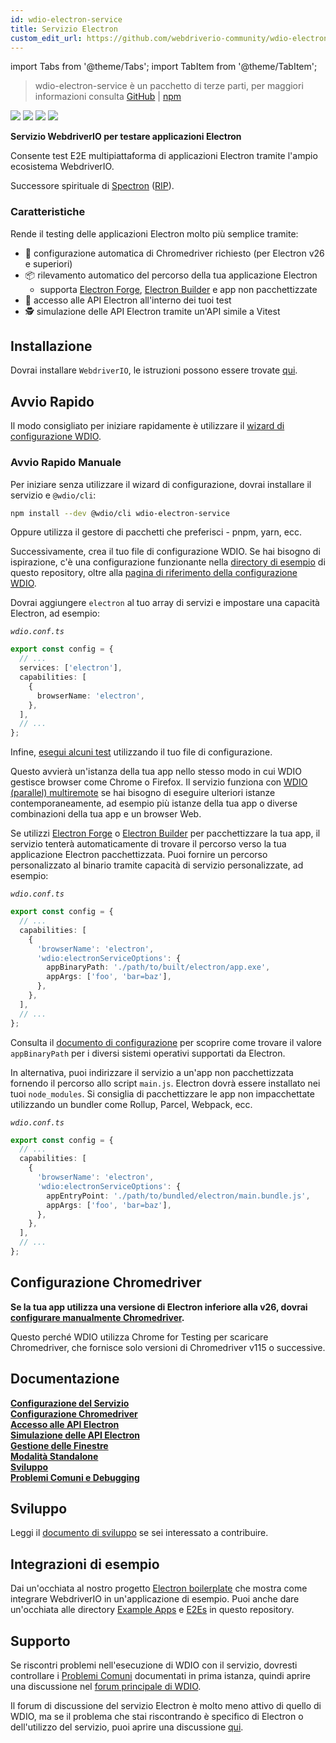 ```yaml
---
id: wdio-electron-service
title: Servizio Electron
custom_edit_url: https://github.com/webdriverio-community/wdio-electron-service/edit/main/README.md
---
```


import Tabs from '@theme/Tabs';
import TabItem from '@theme/TabItem';

> wdio-electron-service è un pacchetto di terze parti, per maggiori informazioni consulta [GitHub](https://github.com/webdriverio-community/wdio-electron-service) | [npm](https://www.npmjs.com/package/wdio-electron-service)

<a href="https://www.npmjs.com/package/wdio-electron-service" alt="NPM Version">
  <img src="https://img.shields.io/npm/v/wdio-electron-service" /></a>
<a href="https://www.npmjs.com/package/wdio-electron-service/v/lts" alt="NPM LTS Version">
  <img src="https://img.shields.io/npm/v/wdio-electron-service/lts" /></a>
<a href="https://www.npmjs.com/package/wdio-electron-service/v/next" alt="NPM Next Version">
  <img src="https://img.shields.io/npm/v/wdio-electron-service/next" /></a>
<a href="https://www.npmjs.com/package/wdio-electron-service" alt="NPM Downloads">
  <img src="https://img.shields.io/npm/dw/wdio-electron-service" /></a>

<br />

**Servizio WebdriverIO per testare applicazioni Electron**

Consente test E2E multipiattaforma di applicazioni Electron tramite l'ampio ecosistema WebdriverIO.

Successore spirituale di [Spectron](https://github.com/electron-userland/spectron) ([RIP](https://github.com/electron-userland/spectron/issues/1045)).

### Caratteristiche

Rende il testing delle applicazioni Electron molto più semplice tramite:

- 🚗 configurazione automatica di Chromedriver richiesto (per Electron v26 e superiori)
- 📦 rilevamento automatico del percorso della tua applicazione Electron
  - supporta [Electron Forge](https://www.electronforge.io/), [Electron Builder](https://www.electron.build/) e app non pacchettizzate
- 🧩 accesso alle API Electron all'interno dei tuoi test
- 🕵️ simulazione delle API Electron tramite un'API simile a Vitest

## Installazione

Dovrai installare `WebdriverIO`, le istruzioni possono essere trovate [qui](https://webdriver.io/docs/gettingstarted).

## Avvio Rapido

Il modo consigliato per iniziare rapidamente è utilizzare il [wizard di configurazione WDIO](https://webdriver.io/docs/gettingstarted#initiate-a-webdriverio-setup).

### Avvio Rapido Manuale

Per iniziare senza utilizzare il wizard di configurazione, dovrai installare il servizio e `@wdio/cli`:

```bash
npm install --dev @wdio/cli wdio-electron-service
```

Oppure utilizza il gestore di pacchetti che preferisci - pnpm, yarn, ecc.

Successivamente, crea il tuo file di configurazione WDIO. Se hai bisogno di ispirazione, c'è una configurazione funzionante nella [directory di esempio](https://github.com/webdriverio-community/wdio-electron-service/blob/main/./example/wdio.conf.ts) di questo repository, oltre alla [pagina di riferimento della configurazione WDIO](https://webdriver.io/docs/configuration).

Dovrai aggiungere `electron` al tuo array di servizi e impostare una capacità Electron, ad esempio:

_`wdio.conf.ts`_

```ts
export const config = {
  // ...
  services: ['electron'],
  capabilities: [
    {
      browserName: 'electron',
    },
  ],
  // ...
};
```

Infine, [esegui alcuni test](https://webdriver.io/docs/gettingstarted#run-test) utilizzando il tuo file di configurazione.

Questo avvierà un'istanza della tua app nello stesso modo in cui WDIO gestisce browser come Chrome o Firefox. Il servizio funziona con [WDIO (parallel) multiremote](https://webdriver.io/docs/multiremote) se hai bisogno di eseguire ulteriori istanze contemporaneamente, ad esempio più istanze della tua app o diverse combinazioni della tua app e un browser Web.

Se utilizzi [Electron Forge](https://www.electronforge.io/) o [Electron Builder](https://www.electron.build/) per pacchettizzare la tua app, il servizio tenterà automaticamente di trovare il percorso verso la tua applicazione Electron pacchettizzata. Puoi fornire un percorso personalizzato al binario tramite capacità di servizio personalizzate, ad esempio:

_`wdio.conf.ts`_

```ts
export const config = {
  // ...
  capabilities: [
    {
      'browserName': 'electron',
      'wdio:electronServiceOptions': {
        appBinaryPath: './path/to/built/electron/app.exe',
        appArgs: ['foo', 'bar=baz'],
      },
    },
  ],
  // ...
};
```

Consulta il [documento di configurazione](https://github.com/webdriverio-community/wdio-electron-service/blob/main/./docs/configuration/service-configuration.md#appbinarypath) per scoprire come trovare il valore `appBinaryPath` per i diversi sistemi operativi supportati da Electron.

In alternativa, puoi indirizzare il servizio a un'app non pacchettizzata fornendo il percorso allo script `main.js`. Electron dovrà essere installato nei tuoi `node_modules`. Si consiglia di pacchettizzare le app non impacchettate utilizzando un bundler come Rollup, Parcel, Webpack, ecc.

_`wdio.conf.ts`_

```ts
export const config = {
  // ...
  capabilities: [
    {
      'browserName': 'electron',
      'wdio:electronServiceOptions': {
        appEntryPoint: './path/to/bundled/electron/main.bundle.js',
        appArgs: ['foo', 'bar=baz'],
      },
    },
  ],
  // ...
};
```

## Configurazione Chromedriver

**Se la tua app utilizza una versione di Electron inferiore alla v26, dovrai [configurare manualmente Chromedriver](https://github.com/webdriverio-community/wdio-electron-service/blob/main/./docs/configuration/chromedriver-configuration.md#user-managed).**

Questo perché WDIO utilizza Chrome for Testing per scaricare Chromedriver, che fornisce solo versioni di Chromedriver v115 o successive.

## Documentazione

**[Configurazione del Servizio](https://github.com/webdriverio-community/wdio-electron-service/blob/main/./docs/configuration/service-configuration.md)** \
**[Configurazione Chromedriver](https://github.com/webdriverio-community/wdio-electron-service/blob/main/./docs/configuration/chromedriver-configuration.md)** \
**[Accesso alle API Electron](https://github.com/webdriverio-community/wdio-electron-service/blob/main/./docs/electron-apis/accessing-apis.md)** \
**[Simulazione delle API Electron](https://github.com/webdriverio-community/wdio-electron-service/blob/main/./docs/electron-apis/mocking-apis.md)** \
**[Gestione delle Finestre](https://github.com/webdriverio-community/wdio-electron-service/blob/main/./docs/window-management.md)** \
**[Modalità Standalone](https://github.com/webdriverio-community/wdio-electron-service/blob/main/./docs/standalone-mode.md)** \
**[Sviluppo](https://github.com/webdriverio-community/wdio-electron-service/blob/main/./docs/development.md)** \
**[Problemi Comuni e Debugging](https://github.com/webdriverio-community/wdio-electron-service/blob/main/./docs/common-issues-debugging.md)**

## Sviluppo

Leggi il [documento di sviluppo](https://github.com/webdriverio-community/wdio-electron-service/blob/main/./docs/development.md) se sei interessato a contribuire.

## Integrazioni di esempio

Dai un'occhiata al nostro progetto [Electron boilerplate](https://github.com/webdriverio/electron-boilerplate) che mostra come integrare WebdriverIO in un'applicazione di esempio. Puoi anche dare un'occhiata alle directory [Example Apps](https://github.com/webdriverio-community/wdio-electron-service/blob/main/./apps/) e [E2Es](https://github.com/webdriverio-community/wdio-electron-service/blob/main/./e2e/) in questo repository.

## Supporto

Se riscontri problemi nell'esecuzione di WDIO con il servizio, dovresti controllare i [Problemi Comuni](https://github.com/webdriverio-community/wdio-electron-service/blob/main/./docs/common-issues.md) documentati in prima istanza, quindi aprire una discussione nel [forum principale di WDIO](https://github.com/webdriverio/webdriverio/discussions).

Il forum di discussione del servizio Electron è molto meno attivo di quello di WDIO, ma se il problema che stai riscontrando è specifico di Electron o dell'utilizzo del servizio, puoi aprire una discussione [qui](https://github.com/webdriverio-community/wdio-electron-service/discussions).